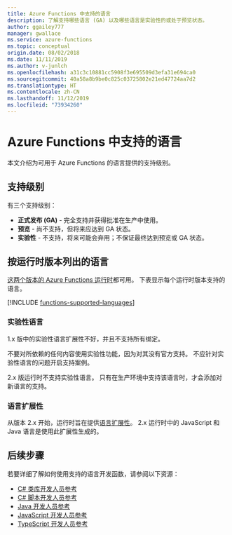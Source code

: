 ```yaml
---
title: Azure Functions 中支持的语言
description: 了解支持哪些语言 (GA) 以及哪些语言是实验性的或处于预览状态。
author: ggailey777
manager: gwallace
ms.service: azure-functions
ms.topic: conceptual
origin.date: 08/02/2018
ms.date: 11/11/2019
ms.author: v-junlch
ms.openlocfilehash: a31c3c10881cc5908f3e695509d3efa31e694ca0
ms.sourcegitcommit: 40a58a8b9be0c825c03725802e21ed47724aa7d2
ms.translationtype: HT
ms.contentlocale: zh-CN
ms.lasthandoff: 11/12/2019
ms.locfileid: "73934260"
---
```

# <a name="supported-languages-in-azure-functions"></a>Azure Functions 中支持的语言

本文介绍为可用于 Azure Functions 的语言提供的支持级别。

## <a name="levels-of-support"></a>支持级别

有三个支持级别：

* **正式发布 (GA)** - 完全支持并获得批准在生产中使用。
* **预览** - 尚不支持，但将来应达到 GA 状态。
* **实验性** - 不支持，将来可能会弃用；不保证最终达到预览或 GA 状态。

## <a name="languages-by-runtime-version"></a>按运行时版本列出的语言 

[这两个版本的 Azure Functions 运行时](functions-versions.md)都可用。 下表显示每个运行时版本支持的语言。

[!INCLUDE [functions-supported-languages](../../includes/functions-supported-languages.md)]

### <a name="experimental-languages"></a>实验性语言

1\.x 版中的实验性语言扩展性不好，并且不支持所有绑定。

不要对所依赖的任何内容使用实验性功能，因为对其没有官方支持。 不应针对实验性语言的问题开启支持案例。 

2\.x 版运行时不支持实验性语言。 只有在生产环境中支持该语言时，才会添加对新语言的支持。 

### <a name="language-extensibility"></a>语言扩展性

从版本 2.x 开始，运行时旨在提供[语言扩展性](https://github.com/Azure/azure-webjobs-sdk-script/wiki/Language-Extensibility)。 2\.x 运行时中的 JavaScript 和 Java 语言是使用此扩展性生成的。

## <a name="next-steps"></a>后续步骤

若要详细了解如何使用支持的语言开发函数，请参阅以下资源：

+ [C# 类库开发人员参考](functions-dotnet-class-library.md)
+ [C# 脚本开发人员参考](functions-reference-csharp.md)
+ [Java 开发人员参考](functions-reference-java.md)
+ [JavaScript 开发人员参考](functions-reference-node.md)
+ [TypeScript 开发人员参考](functions-reference-node.md#typescript)

<!-- Update_Description: wording update -->